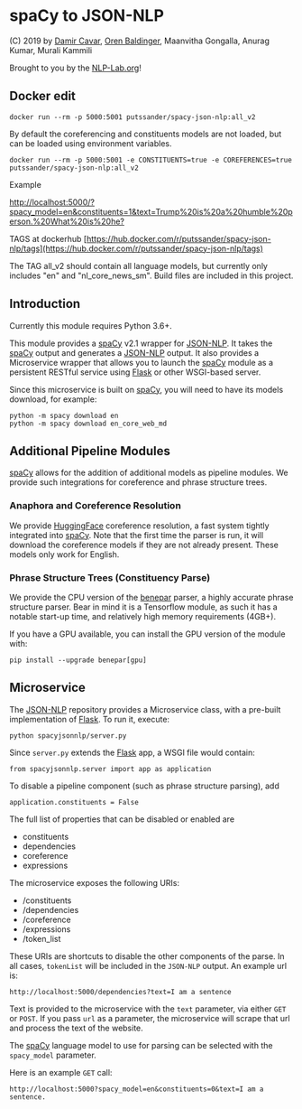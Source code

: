 # spaCy to JSON-NLP

(C) 2019 by [Damir Cavar], [Oren Baldinger], Maanvitha Gongalla, Anurag Kumar, Murali Kammili

Brought to you by the [NLP-Lab.org]!

## Docker edit

    docker run --rm -p 5000:5001 putssander/spacy-json-nlp:all_v2


By default the coreferencing and constituents models are not loaded, but can be loaded using environment variables.

    docker run --rm -p 5000:5001 -e CONSTITUENTS=true -e COREFERENCES=true putssander/spacy-json-nlp:all_v2

Example

   [http://localhost:5000/?spacy_model=en&constituents=1&text=Trump%20is%20a%20humble%20person.%20What%20is%20he?](http://localhost:5000/?spacy_model=en&constituents=1&text=Trump%20is%20a%20humble%20person.%20What%20is%20he?)
   
TAGS at dockerhub [https://hub.docker.com/r/putssander/spacy-json-nlp/tags](https://hub.docker.com/r/putssander/spacy-json-nlp/tags)

The TAG all_v2 should contain all language models, but currently only includes "en" and "nl_core_news_sm".
Build files are included in this project.

## Introduction

Currently this module requires Python 3.6+.

This module provides a [spaCy] v2.1 wrapper for [JSON-NLP]. It takes the [spaCy] output and generates a [JSON-NLP] output. It also provides a Microservice wrapper that allows you to launch the [spaCy] module as a persistent RESTful service using [Flask] or other WSGI-based server.

Since this microservice is built on [spaCy], you will need to have its models download, for example:

    python -m spacy download en
    python -m spacy download en_core_web_md

## Additional Pipeline Modules

[spaCy] allows for the addition of additional models as pipeline modules. We provide such integrations for coreference and phrase structure trees.

### Anaphora and Coreference Resolution

We provide [HuggingFace] coreference resolution, a fast system tightly integrated into [spaCy]. Note that the first time the parser is run, it will download the coreference models if they are not already present. These models only work for English.

### Phrase Structure Trees (Constituency Parse)

We provide the CPU version of the [benepar] parser, a highly accurate phrase structure parser. Bear in mind it is a Tensorflow module, as such it has a notable start-up time, and relatively high memory requirements (4GB+).

If you have a GPU available, you can install the GPU version of the module with:

    pip install --upgrade benepar[gpu] 

## Microservice

The [JSON-NLP] repository provides a Microservice class, with a pre-built implementation of [Flask]. To run it, execute:
    
    python spacyjsonnlp/server.py
 
Since `server.py` extends the [Flask] app, a WSGI file would contain:

    from spacyjsonnlp.server import app as application
    
To disable a pipeline component (such as phrase structure parsing), add

    application.constituents = False
    
The full list of properties that can be disabled or enabled are
- constituents
- dependencies
- coreference
- expressions

The microservice exposes the following URIs:
- /constituents
- /dependencies
- /coreference
- /expressions
- /token_list

These URIs are shortcuts to disable the other components of the parse. In all cases, `tokenList` will be included in the `JSON-NLP` output. An example url is:

    http://localhost:5000/dependencies?text=I am a sentence

Text is provided to the microservice with the `text` parameter, via either `GET` or `POST`. If you pass `url` as a parameter, the microservice will scrape that url and process the text of the website.

The [spaCy] language model to use for parsing can be selected with the `spacy_model` parameter.

Here is an example `GET` call:

    http://localhost:5000?spacy_model=en&constituents=0&text=I am a sentence.

[Damir Cavar]: http://damir.cavar.me/ "Damir Cavar"
[Oren Baldinger]: https://oren.baldinger.me/ "Oren Baldinger"
[NLP-Lab.org]: http://nlp-lab.org/ "NLP-Lab.org"
[JSON-NLP]: https://github.com/dcavar/JSON-NLP "JSON-NLP"
[Flair]: https://github.com/zalandoresearch/flair "Flair"
[spaCy]: https://spacy.io/ "spaCy"
[NLTK]: http://nltk.org/ "Natural Language Processing Toolkit"
[Polyglot]: https://github.com/aboSamoor/polyglot "Polyglot"
[Xrenner]: https://github.com/amir-zeldes/xrenner "Xrenner"
[CONLL-U]: https://universaldependencies.org/format.html "CONLL-U"
[Flask]: http://flask.pocoo.org/ "Flask"
[HuggingFace]: https://github.com/huggingface/neuralcoref/ "Hugging Face"
[benepar]: https://github.com/nikitakit/self-attentive-parser "Berkeley Neural Parser"
